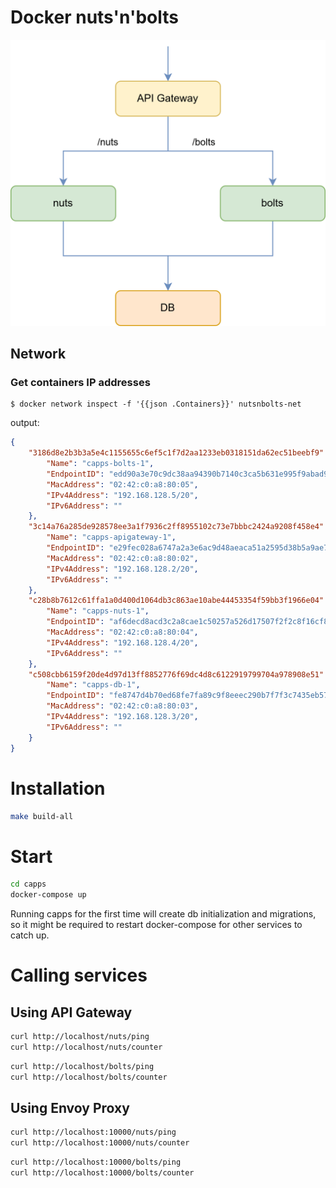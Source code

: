 # Docker nuts'n'bolts

![Docker nuts'n'bolts](docs/docker-proto.drawio.png)

## Network

### Get containers IP addresses

```shell
$ docker network inspect -f '{{json .Containers}}' nutsnbolts-net
```
output:
```json
{
    "3186d8e2b3b3a5e4c1155655c6ef5c1f7d2aa1233eb0318151da62ec51beebf9": {
        "Name": "capps-bolts-1",
        "EndpointID": "edd90a3e70c9dc38aa94390b7140c3ca5b631e995f9abad9ac623a8a5d8f2445",
        "MacAddress": "02:42:c0:a8:80:05",
        "IPv4Address": "192.168.128.5/20",
        "IPv6Address": ""
    },
    "3c14a76a285de928578ee3a1f7936c2ff8955102c73e7bbbc2424a9208f458e4": {
        "Name": "capps-apigateway-1",
        "EndpointID": "e29fec028a6747a2a3e6ac9d48aeaca51a2595d38b5a9ae70f744778f2f74840",
        "MacAddress": "02:42:c0:a8:80:02",
        "IPv4Address": "192.168.128.2/20",
        "IPv6Address": ""
    },
    "c28b8b7612c61ffa1a0d400d1064db3c863ae10abe44453354f59bb3f1966e04": {
        "Name": "capps-nuts-1",
        "EndpointID": "af6decd8acd3c2a8cae1c50257a526d17507f2f2c8f16cf8acec0f132e042f54",
        "MacAddress": "02:42:c0:a8:80:04",
        "IPv4Address": "192.168.128.4/20",
        "IPv6Address": ""
    },
    "c508cbb6159f20de4d97d13ff8852776f69dc4d8c6122919799704a978908e51": {
        "Name": "capps-db-1",
        "EndpointID": "fe8747d4b70ed68fe7fa89c9f8eeec290b7f7f3c7435eb5737fb564994c09beb",
        "MacAddress": "02:42:c0:a8:80:03",
        "IPv4Address": "192.168.128.3/20",
        "IPv6Address": ""
    }
}
```

# Installation

```bash
make build-all
```

# Start

```bash
cd capps
docker-compose up
```

Running capps for the first time will create db initialization and migrations, so it might be required
to restart docker-compose for other services to catch up.

# Calling services

## Using API Gateway

```bash
curl http://localhost/nuts/ping
curl http://localhost/nuts/counter
```

```bash
curl http://localhost/bolts/ping
curl http://localhost/bolts/counter
```

## Using Envoy Proxy

```bash
curl http://localhost:10000/nuts/ping
curl http://localhost:10000/nuts/counter
```

```bash
curl http://localhost:10000/bolts/ping
curl http://localhost:10000/bolts/counter
```
